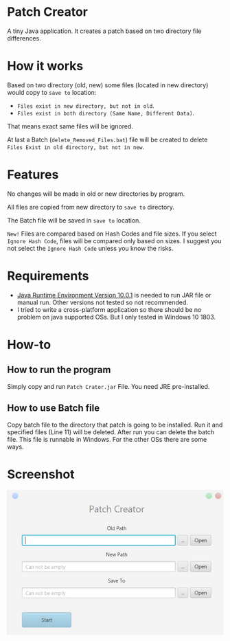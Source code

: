 # Patch Creator
A tiny Java application. It creates a patch based on two directory file differences.

# How it works
Based on two directory (old, new) some files (located in new directory) would copy to `save to` location:
* `Files exist in new directory, but not in old`.
* `Files exist in both directory (Same Name, Different Data)`.

That means exact same files will be ignored.

At last a Batch (`delete_Removed_Files.bat`) file will be created to delete `Files Exist in old directory, but not in new`.

# Features
No changes will be made in old or new directories by program.

All files are copied from new directory to `save to` directory.

The Batch file will be saved in `save to` location.

`New!` Files are compared based on Hash Codes and file sizes. If you select `Ignore Hash Code`, files will be compared only based on sizes. I suggest you not select the `Ignore Hash Code` unless you know the risks.

# Requirements
* [Java Runtime Environment Version 10.0.1](http://www.oracle.com/technetwork/java/javase/downloads/jre10-downloads-4417026.html) is needed to run JAR file or manual run.
Other versions not tested so not recommended.
* I tried to write a cross-platform application so there should be no problem on java supported OSs. But I only tested in Windows 10 1803.

# How-to

## How to run the program
Simply copy and run `Patch Crator.jar` File. You need JRE pre-installed.

## How to use Batch file
Copy batch file to the directory that patch is going to be installed. Run it and specified files (Line 11) will be deleted. After run you can delete the batch file.
This file is runnable in Windows. For the other OSs there are some ways.

# Screenshot
![screenshot](https://github.com/Matin-A/Patch-Creator/blob/v1.1.0-releases-archived/PatchCreatorScreenshot.jpg)
